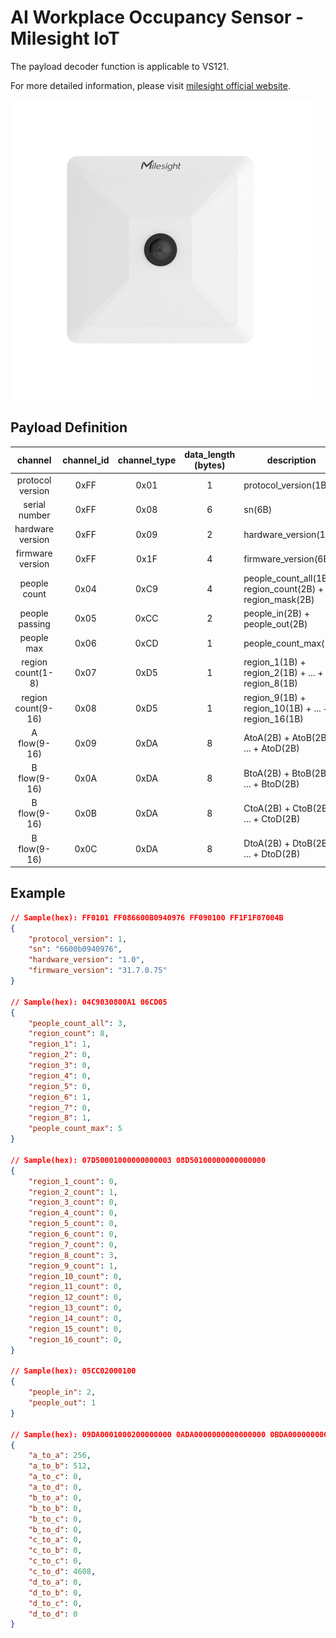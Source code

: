 # AI Workplace Occupancy Sensor - Milesight IoT

The payload decoder function is applicable to VS121.

For more detailed information, please visit [milesight official website](https://www.milesight-iot.com).

![VS121](VS121.png)

## Payload Definition

|      channel       | channel_id | channel_type | data_length (bytes) | description                                               |
| :----------------: | :--------: | :----------: | :-----------------: | --------------------------------------------------------- |
|  protocol version  |    0xFF    |     0x01     |          1          | protocol_version(1B)                                      |
|   serial number    |    0xFF    |     0x08     |          6          | sn(6B)                                                    |
|  hardware version  |    0xFF    |     0x09     |          2          | hardware_version(1B)                                      |
|  firmware version  |    0xFF    |     0x1F     |          4          | firmware_version(6B)                                      |
|    people count    |    0x04    |     0xC9     |          4          | people_count_all(1B) + region_count(2B) + region_mask(2B) |
|   people passing   |    0x05    |     0xCC     |          2          | people_in(2B) + people_out(2B)                            |
|     people max     |    0x06    |     0xCD     |          1          | people_count_max(1B)                                      |
| region count(1-8)  |    0x07    |     0xD5     |          1          | region_1(1B) + region_2(1B) + ... + region_8(1B)          |
| region count(9-16) |    0x08    |     0xD5     |          1          | region_9(1B) + region_10(1B) + ... + region_16(1B)        |
|    A flow(9-16)    |    0x09    |     0xDA     |          8          | AtoA(2B) + AtoB(2B) + ... + AtoD(2B)                      |
|    B flow(9-16)    |    0x0A    |     0xDA     |          8          | BtoA(2B) + BtoB(2B) + ... + BtoD(2B)                      |
|    B flow(9-16)    |    0x0B    |     0xDA     |          8          | CtoA(2B) + CtoB(2B) + ... + CtoD(2B)                      |
|    B flow(9-16)    |    0x0C    |     0xDA     |          8          | DtoA(2B) + DtoB(2B) + ... + DtoD(2B)                      |

## Example

```json
// Sample(hex): FF0101 FF086600B0940976 FF090100 FF1F1F07004B
{
    "protocol_version": 1,
    "sn": "6600b0940976",
    "hardware_version": "1.0",
    "firmware_version": "31.7.0.75"
}

// Sample(hex): 04C9030800A1 06CD05
{
    "people_count_all": 3,
    "region_count": 8,
    "region_1": 1,
    "region_2": 0,
    "region_3": 0,
    "region_4": 0,
    "region_5": 0,
    "region_6": 1,
    "region_7": 0,
    "region_8": 1,
    "people_count_max": 5
}

// Sample(hex): 07D50001000000000003 08D50100000000000000
{
    "region_1_count": 0,
    "region_2_count": 1,
    "region_3_count": 0,
    "region_4_count": 0,
    "region_5_count": 0,
    "region_6_count": 0,
    "region_7_count": 0,
    "region_8_count": 3,
    "region_9_count": 1,
    "region_10_count": 0,
    "region_11_count": 0,
    "region_12_count": 0,
    "region_13_count": 0,
    "region_14_count": 0,
    "region_15_count": 0,
    "region_16_count": 0,
}

// Sample(hex): 05CC02000100
{
    "people_in": 2,
    "people_out": 1
}

// Sample(hex): 09DA0001000200000000 0ADA0000000000000000 0BDA0000000000000012 0CDA0000000000000000
{
    "a_to_a": 256,
    "a_to_b": 512,
    "a_to_c": 0,
    "a_to_d": 0,
    "b_to_a": 0,
    "b_to_b": 0,
    "b_to_c": 0,
    "b_to_d": 0,
    "c_to_a": 0,
    "c_to_b": 0,
    "c_to_c": 0,
    "c_to_d": 4608,
    "d_to_a": 0,
    "d_to_b": 0,
    "d_to_c": 0,
    "d_to_d": 0
}
```
